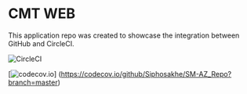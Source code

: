 # CMT WEB

This application repo was created to showcase the integration between GitHub and CircleCI.

![CircleCI](https://img.shields.io/circleci/build/github/Siphosakhe-git/SM-AZ_Repo?style=flat-square)

[![codecov.io](https://codecov.io/github/Siphosakhe-git/SM-AZ_Repo/coverage.svg?branch=master)]
(https://codecov.io/github/Siphosakhe/SM-AZ_Repo?branch=master)

